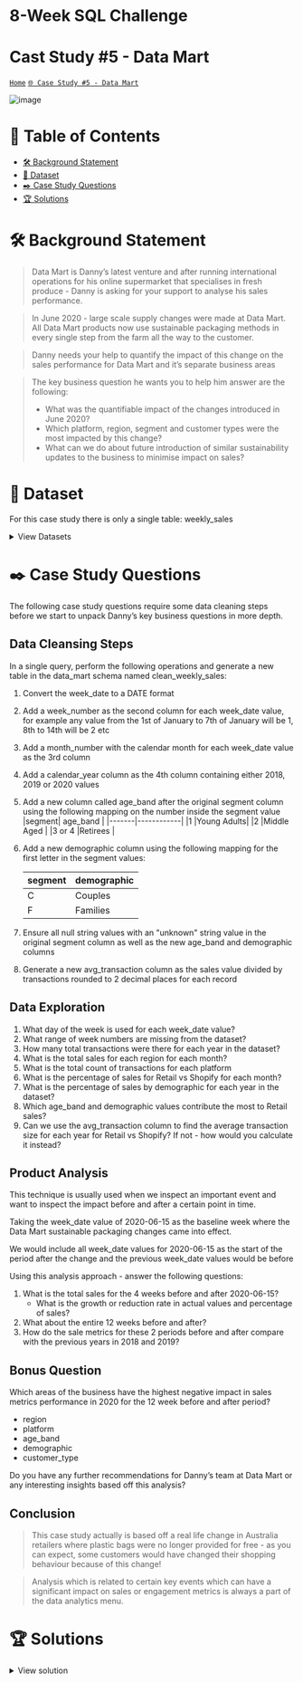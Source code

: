 # 8-Week SQL Challenge 
# Cast Study #5 - Data Mart

[```Home```](https://github.com/adunoluwa1/SQL-8-Weeks-Challenge) [```🌐 Case Study #5 - Data Mart```](https://8weeksqlchallenge.com/case-study-5/)

![image](https://user-images.githubusercontent.com/99233674/199310103-d2e6237b-2fa4-43af-b408-defe11a727e0.png)

# 📕 Table of Contents
- [🛠️ Background Statement](https://github.com/adunoluwa1/SQL-8-Weeks-Challenge/tree/main/Week_5#%EF%B8%8F-background-statement)
- [📂 Dataset](https://github.com/adunoluwa1/SQL-8-Weeks-Challenge/tree/main/Week_5#-dataset)
- [✒️ Case Study Questions](https://github.com/adunoluwa1/SQL-8-Weeks-Challenge/tree/main/Week_5#%EF%B8%8F-case-study-questions)
- [🏆 Solutions](https://github.com/adunoluwa1/SQL-8-Weeks-Challenge/tree/main/Week_5#-solutions)

# 🛠️ Background Statement
> Data Mart is Danny’s latest venture and after running international operations for his online supermarket that specialises in fresh produce - Danny is asking for your support to analyse his sales performance.

> In June 2020 - large scale supply changes were made at Data Mart. All Data Mart products now use sustainable packaging methods in every single step from the farm all the way to the customer.

> Danny needs your help to quantify the impact of this change on the sales performance for Data Mart and it’s separate business areas

> The key business question he wants you to help him answer are the following:
>  - What was the quantifiable impact of the changes introduced in June 2020?
>  - Which platform, region, segment and customer types were the most impacted by this change?
>  - What can we do about future introduction of similar sustainability updates to the business to minimise impact on sales?

# 📂 Dataset
For this case study there is only a single table: weekly_sales

<details><summary>View Datasets</summary>
  <p>

- Weekly Sales
    
  ## Column Dictionary
    The columns are pretty self-explanatory based on the column names but here are some further details about the dataset:
     
    1. Data Mart has international operations using a multi-region strategy
    2. Data Mart has both, a retail and online platform in the form of a Shopify store front to serve their customers
    3. Customer segment and customer_type data relates to personal age and demographics information that is shared with Data Mart
    4. transactions is the count of unique purchases made through Data Mart and sales is the actual dollar amount of purchases
    
    Each record in the dataset is related to a specific aggregated slice of the underlying sales data rolled up into a week_date value which represents the start of the sales week.

  <details><summary>View table</summary>
    <p>
  
    |   week_date   |region         |   platform    |  segment  |customer_type  |transactions   |   sales       |
    |---------------|---------------|---------------|-----------|---------------|---------------|---------------|
    |   9/9/20      |OCEANIA        |   Shopify     |   C3      |   New         |   610         |   110033.89   |
    |   29/7/20     |AFRICA         |   Retail      |   C1      |   New         |   110692      |   3053771.19  |
    |   22/7/20     |EUROPE         |   Shopify     |   C4      |   Existing    |   24          |   8101.54     |
    |   13/5/20     |AFRICA         |   Shopify     |   null    |   Guest       |   5287        |   1003301.37  |
    |   24/7/19     |ASIA           |   Retail      |   C1      |   New         |   127342      |   3151780.41  |
    |   10/7/19     |CANADA         |   Shopify     |   F3      |   New         |   51          |   8844.93     |
    |   26/6/19     |OCEANIA        |   Retail      |   C3      |   New         |   152921      |   5551385.36  |
    |   29/5/19     |SOUTH AMERICA	|   Shopify     |   null    |   New         |   53          |   10056.2     |
    |   22/8/18     |AFRICA         |   Retail      |   null    |   Existing    |   31721       |   1718863.58  |
    |   25/7/18     |SOUTH AMERICA  |   Retail      |   null    |   New         |   2136        |   81757.91    |
    </p>
  </details>

  </p>
</details>
  
  
# ✒️ Case Study Questions
The following case study questions require some data cleaning steps before we start to unpack Danny’s key business questions in more depth.

## Data Cleansing Steps
   In a single query, perform the following operations and generate a new table in the data_mart schema named clean_weekly_sales:
   1. Convert the week_date to a DATE format
   2. Add a week_number as the second column for each week_date value, for example any value from the 1st of January to 7th of January will be 1, 8th to 14th will be 2 etc
   3. Add a month_number with the calendar month for each week_date value as the 3rd column
   4. Add a calendar_year column as the 4th column containing either 2018, 2019 or 2020 values
   5. Add a new column called age_band after the original segment column using the following mapping on the number inside the segment value
      |segment|	age_band   |
      |-------|------------|
      |1	    |Young Adults|
      |2	    |Middle Aged |
      |3 or 4 |Retirees    |
   6. Add a new demographic column using the following mapping for the first letter in the segment values:
      
      |segment|	demographic|
      |-------|------------|
      |C	    |Couples     |
      |F	    |Families    |
   7. Ensure all null string values with an "unknown" string value in the original segment column as well as the new age_band and demographic columns
   8. Generate a new avg_transaction column as the sales value divided by transactions rounded to 2 decimal places for each record

## Data Exploration
   1. What day of the week is used for each week_date value?
   2. What range of week numbers are missing from the dataset?
   3. How many total transactions were there for each year in the dataset?
   4. What is the total sales for each region for each month?
   5. What is the total count of transactions for each platform
   6. What is the percentage of sales for Retail vs Shopify for each month?
   7. What is the percentage of sales by demographic for each year in the dataset?
   8. Which age_band and demographic values contribute the most to Retail sales?
   9. Can we use the avg_transaction column to find the average transaction size for each year for Retail vs Shopify? If not - how would you calculate it instead?
   
## Product Analysis
   
   This technique is usually used when we inspect an important event and want to inspect the impact before and after a certain point in time.

   Taking the week_date value of 2020-06-15 as the baseline week where the Data Mart sustainable packaging changes came into effect.

   We would include all week_date values for 2020-06-15 as the start of the period after the change and the previous week_date values would be before

   Using this analysis approach - answer the following questions:
   1. What is the total sales for the 4 weeks before and after 2020-06-15?
      - What is the growth or reduction rate in actual values and percentage of sales?
   2. What about the entire 12 weeks before and after?
   3. How do the sale metrics for these 2 periods before and after compare with the previous years in 2018 and 2019?
   

## Bonus Question
  Which areas of the business have the highest negative impact in sales metrics performance in 2020 for the 12 week before and after period?
   - region
   - platform
   - age_band
   - demographic
   - customer_type
   
   Do you have any further recommendations for Danny’s team at Data Mart or any interesting insights based off this analysis?
   
## Conclusion

  > This case study actually is based off a real life change in Australia retailers where plastic bags were no longer provided for free - as you can expect, some customers would have changed their shopping behaviour because of this change!

  > Analysis which is related to certain key events which can have a significant impact on sales or engagement metrics is always a part of the data analytics menu. 


# 🏆 Solutions
  <details><summary>View solution</summary>
  <p>
  
#### Digital Analysis
   1. How many users are there?
    
```sql
            SELECT COUNT(DISTINCT user_id) AS [#Users]
            FROM events e
            LEFT JOIN users u
            ON u.cookie_id =e.cookie_id

            SELECT COUNT(DISTINCT user_id) AS [#Users]
            FROM users
```
   2. How many cookies does each user have on average?
        
```sql
        -- Using Group
            SELECT AVG(#cookies) AS Avg_Cookies
            FROM    
                (SELECT user_id, COUNT(cookie_id) AS [#cookies]
                FROM users
                GROUP BY user_id) Q

        -- Using Window Functions
            SELECT AVG(#cookies) AS Avg_Cookies
            FROM
                (SELECT user_id,
                 COUNT(cookie_id) OVER(PARTITION BY user_id) AS [#cookies]
                 FROM users) Q
        
```
   3. What is the unique number of visits by all users per month?
       
```sql
        -- Using Window Fuctions    
            SELECT DISTINCT Num, [Month], LAST_VALUE([#Rank]) OVER(PARTITION BY Month ORDER BY Month) AS #Visits
            FROM    
                (SELECT DISTINCT DATEPART(MM,event_time) AS Num, DATENAME(MM,event_time) AS Month, Visit_id,
                    DENSE_RANK() OVER(PARTITION BY DATEPART(MM,event_time) ORDER BY Visit_id) AS [#Rank]
                FROM events) Q
            ORDER BY Num
        

        -- Using Group By
            SELECT DATEPART(MM,event_time) AS Num, DATENAME(MM,event_time) AS Month,
                   COUNT(DISTINCT visit_id) AS #visits
            FROM events
            GROUP BY DATEPART(MM,event_time), DATENAME(MM,event_time)
            ORDER BY [Num]
        
        -- Using Correlated Subqueries
            SELECT DISTINCT DATEPART(MM,event_time) AS Num, DATENAME(MM,event_time) AS Month,
                   (SELECT COUNT(DISTINCT v.visit_id)
                    FROM events v
                    WHERE DATEPART(MM,v.event_time) = DATEPART(MM,e.event_time)) #visits
            FROM events e
            ORDER BY [Num]
    
```
   4. What is the number of events for each event type?
           
```sql
        -- Using Group By
            SELECT event_type, COUNT(*) AS #events
            FROM events
            GROUP BY event_type
            ORDER BY event_type
        -- Using WIndow functions
            SELECT DISTINCT event_type, COUNT(*) OVER(PARTITION BY event_type) AS #events
            FROM events
            ORDER BY event_type
        -- Using correlated subquery
            SELECT DISTINCT event_type, 
                   (SELECT COUNT(*)
                    FROM events v
                    WHERE v.event_type = e.event_type) #events
            FROM events e
            ORDER BY event_type    
```
   5. What is the percentage of visits which have a purchase event?
          
```sql
        -- Using CTEs
            WITH 
                tot_visits AS
                (SELECT COUNT(DISTINCT visit_id) #Total
                FROM events),
                tot_purchase AS
                (SELECT COUNT(DISTINCT visit_id) #Purchase
                FROM events
                WHERE event_type = 3)

                SELECT CAST((#purchase*100.0)/#Total AS DEC(10,2)) AS [% Purchase Events]
                FROM tot_visits, tot_purchase

        -- By CTEs and Pivoting
            -- Using CTEs
                -- Packing CTE
                    WITH temp_CTE AS    
                        -- Derived Table
                            (SELECT *
                            FROM
                                (SELECT COALESCE(CONVERT(VARCHAR(10),event_type), 'Total') Event_type, COUNT(DISTINCT visit_id)  #Visits 
                                FROM events e
                                GROUP BY ROLLUP(event_type)) Q
                        -- Pivoting
                            PIVOT(
                                SUM(#Visits)
                                FOR [Event_type] IN(
                                    "1","2","3","4","5",
                                    [Total]
                                )
                            ) AS Pivot_Table)
                -- Main Query No need for Page View because all Page views were visits i.e. 100%
                    SELECT  CAST(([2]*100.0)/Total AS DEC(10,2)) AS [% Add to Cart Events], 
                            CAST(([3]*100.0)/Total AS DEC(10,2)) AS [% Purchase Events],
                            CAST(([4]*100.0)/Total AS DEC(10,2)) AS [% Ad Impression Events],
                            CAST(([5]*100.0)/Total AS DEC(10,2)) AS [% Ad Click Events]
                    FROM temp_CTE


        -- Using Subqueries
            SELECT event_type, CAST((#Visits*100.0)/#Total AS DEC(10,2)) AS [%Events]
            FROM    
                (SELECT DISTINCT event_type,
                    (SELECT COUNT(DISTINCT visit_id)
                    FROM events v 
                    WHERE v.event_type = e.event_type) AS #Visits,
                    (SELECT COUNT(DISTINCT visit_id)
                    FROM events) AS #Total
                FROM events e) Q    
```
   6. What is the percentage of visits which view the checkout page but do not have a purchase event?
          
```sql
        -- Using Subqueries
            SELECT CONCAT(CAST(#Visits * 100.0/#Total AS DEC(10,2)),'%') AS perc_visits
            FROM    
                (SELECT
                    (SELECT COUNT(*)
                     FROM events
                     WHERE page_id = 12 AND visit_id NOT IN (SELECT visit_id
                                                             FROM events
                                                             WHERE event_type = 3)) AS #Visits,
                    (SELECT COUNT(DISTINCT visit_id) 
                    FROM events) AS #Total) Q
            --
    
```
   7. What are the top 3 pages by number of views?
          
```sql
         -- Group By
            SELECT TOP 3 page_name, COUNT(DISTINCT visit_id) AS #Views
            FROM events e
            LEFT JOIN page_hierarchy p
            ON p.page_id = e.page_id
            GROUP BY page_name
            ORDER BY #Views DESC
        -- Window functions
            SELECT DISTINCT TOP 3 page_name, LAST_VALUE(#Views) OVER(PARTITION BY page_name ORDER BY page_name) #Views
            FROM
                (SELECT DISTINCT page_name, visit_id, DENSE_RANK() OVER(PARTITION BY page_name ORDER BY visit_id)  AS #Views
                FROM events e
                LEFT JOIN page_hierarchy p
                ON p.page_id = e.page_id) Q
            ORDER BY #Views DESC   
```
   8. What is the number of views and cart adds for each product category?
     
```sql
        -- Correlated subqueries
            SELECT DISTINCT p.product_category, 
                (SELECT COUNT(*)
                 FROM events v1
                 LEFT JOIN page_hierarchy ph
                 ON v1.page_id = ph.page_id
                 WHERE event_type = 1
                 AND p.product_category = ph.product_category) Views,
                (SELECT COUNT(*)
                 FROM events v
                 LEFT JOIN page_hierarchy ph
                 ON v.page_id = ph.page_id
                 WHERE event_type = 2
                 AND p.product_category = ph.product_category) Cart_Adds
            FROM page_hierarchy p
            WHERE product_category IS NOT NULL
            ORDER BY product_category

        -- Using Group BY
            WITH Views AS
                (SELECT product_category, COUNT(event_type) AS #views
                FROM events e
                LEFT JOIN page_hierarchy p
                ON e.page_id = p.page_id
                WHERE p.product_category IS NOT NULL
                AND event_type = 1
                GROUP BY product_category),
                Cart_Adds AS
                (SELECT product_category, COUNT(event_type) AS #cart_adds
                FROM events e
                LEFT JOIN page_hierarchy p
                ON e.page_id = p.page_id
                WHERE p.product_category IS NOT NULL
                AND event_type = 2
                GROUP BY product_category)

            SELECT v.product_category, #views, #cart_adds
            FROM Views v
            LEFT JOIN Cart_Adds c
            ON v.product_category = c.product_category    
``` 
   9. What are the top 3 products by purchases?
        
```sql
        SELECT TOP 3 page_name, COUNT(visit_id) AS #Purchases
        FROM events e
        LEFT JOIN page_hierarchy p
        ON e.page_id = p.page_id
        WHERE event_type = 2 
        AND visit_id IN (SELECT visit_id
                         FROM events 
                         WHERE event_type = 3)
        GROUP BY page_name
        ORDER BY #Purchases DESC    
```
    
## Product Funnel Analysis
   Using a single SQL query - create a new output table which has the following details:
   - How many times was each product viewed?
   - How many times was each product added to cart?
   - How many times was each product added to a cart but not purchased (abandoned)?
   - How many times was each product purchased?
   
```sql
        CREATE OR ALTER VIEW Product AS
        WITH 
            Views AS
                (SELECT COALESCE(CONVERT(VARCHAR(10),product_id),'Total') product_id, COUNT(*) #views
                FROM events e 
                LEFT JOIN page_hierarchy p
                ON e.page_id = p.page_id
                WHERE event_type = 1 AND product_id IS NOT NULL
                GROUP BY ROLLUP(product_id)),
            CartAdds AS
                (SELECT COALESCE(CONVERT(VARCHAR(10),product_id),'Total') product_id, COUNT(*) #cartadds
                FROM events e 
                LEFT JOIN page_hierarchy p
                ON e.page_id = p.page_id
                WHERE event_type = 2 AND product_id IS NOT NULL
                GROUP BY ROLLUP(product_id)),
            Abandons AS
                (SELECT COALESCE(CONVERT(VARCHAR(10),product_id),'Total') product_id, COUNT(*) #abandons
                FROM events e
                LEFT JOIN page_hierarchy p
                ON e.page_id = p.page_id
                WHERE visit_id NOT IN (SELECT DISTINCT visit_id
                                    FROM events  
                                    WHERE event_type = 3)
                AND event_type = 2 AND product_id IS NOT NULL 
                GROUP BY ROLLUP(product_id)),
            Purchased AS
                (SELECT COALESCE(CONVERT(VARCHAR(10),product_id),'Total') product_id, COUNT(visit_id) AS #purchased
                FROM events e
                LEFT JOIN page_hierarchy p
                ON e.page_id = p.page_id
                WHERE event_type = 2 
                AND visit_id IN (SELECT visit_id
                                FROM events 
                                WHERE event_type = 3)
                GROUP BY ROLLUP(product_id))
        
        SELECT COALESCE(page_name, 'Total') Name, v.product_id, #views, #cartadds, #abandons, #purchased
        FROM Views v
        LEFT JOIN CartAdds c
            ON v.product_id = c.product_id
        LEFT JOIN Abandons a
            ON v.product_id = a.product_id
        LEFT JOIN Purchased p
            ON v.product_id = p.product_id
        LEFT JOIN page_hierarchy ph
            ON v.product_id = CONVERT(VARCHAR(10),ph.product_id)    
```
   Additionally, create another table which further aggregates the data for the above points but this time for each product category instead of individual products.
   
```sql
        WITH 
            Views AS
                (SELECT COALESCE(CONVERT(VARCHAR(10),product_category),'Total') product_category, COUNT(*) #views
                FROM events e 
                LEFT JOIN page_hierarchy p
                ON e.page_id = p.page_id
                WHERE event_type = 1 AND product_category IS NOT NULL
                GROUP BY ROLLUP(product_category)),
            CartAdds AS
                (SELECT COALESCE(CONVERT(VARCHAR(10),product_category),'Total') product_category, COUNT(*) #cartadds
                FROM events e 
                LEFT JOIN page_hierarchy p
                ON e.page_id = p.page_id
                WHERE event_type = 2 AND product_category IS NOT NULL
                GROUP BY ROLLUP(product_category)),
            Abandons AS
                (SELECT COALESCE(CONVERT(VARCHAR(10),product_category),'Total') product_category, COUNT(*) #abandons
                FROM events e
                LEFT JOIN page_hierarchy p
                ON e.page_id = p.page_id
                WHERE visit_id NOT IN (SELECT DISTINCT visit_id
                                    FROM events  
                                    WHERE event_type = 3)
                AND event_type = 2 AND product_category IS NOT NULL 
                GROUP BY ROLLUP(product_category)),
            Purchased AS
                (SELECT COALESCE(CONVERT(VARCHAR(10),product_category),'Total') product_category, COUNT(visit_id) AS #purchased
                FROM events e
                LEFT JOIN page_hierarchy p
                ON e.page_id = p.page_id
                WHERE event_type = 2 
                AND visit_id IN (SELECT visit_id
                                FROM events 
                                WHERE event_type = 3)
                GROUP BY ROLLUP(product_category))
        
        SELECT COALESCE(v.product_category, 'Total') Name, #views, #cartadds, #abandons, #purchased
        FROM Views v
        LEFT JOIN CartAdds c
            ON v.product_category = c.product_category
        LEFT JOIN Abandons a
            ON v.product_category = a.product_category
        LEFT JOIN Purchased p
            ON v.product_category = p.product_category    
```
    
   - Use your 2 new output tables - answer the following questions:
   
   1. Which product had the most views, cart adds and purchases?
   
```sql
        SELECT DISTINCT
            (SELECT Name FROM Product WHERE #views = (SELECT MAX(#views) FROM Product WHERE Name NOT IN ('Total'))) [Most Views],
            (SELECT Name FROM Product WHERE #cartadds = (SELECT MAX(#cartadds) FROM Product WHERE Name NOT IN ('Total'))) [Most Cart Adds],
            (SELECT Name FROM Product WHERE #purchased = (SELECT MAX(#purchased) FROM Product WHERE Name NOT IN ('Total'))) [Most Purchased]
        FROM Product    
```
   2. Which product was most likely to be abandoned?
   
```sql
        SELECT Name
        FROM Product
        WHERE #abandons = (SELECT MAX(#abandons)
                           FROM Product
                           WHERE Name NOT IN ('Total'))    
```
   3. Which product had the highest view to purchase percentage?
   
```sql
        SELECT TOP 1 Name, CAST(#purchased * 100.0/#views AS DEC(10,2)) AS [perc_view_purchase]
        FROM Product
        WHERE Name <> 'Total'
        ORDER BY [perc_view_purchase] DESC    
```
   4. What is the average conversion rate from view to cart add?
   
```sql
        SELECT AVG([view_addcart_ rate]) AS Avg_conversion_rate
        FROM
            (SELECT Name, CAST(#cartadds * 100.0/#views AS DEC(10,2)) AS [view_addcart_ rate]
            FROM Product) Q 
```
   5. What is the average conversion rate from cart add to purchase?
   
```sql
        SELECT AVG([addcart_purchase_rate]) AS Avg_conversion_rate
        FROM
            (SELECT Name, CAST(#purchased * 100.0/#cartadds AS DEC(10,2)) AS [addcart_purchase_rate]
            FROM Product) Q    
```
## Product Analysis
   
   Generate a table that has 1 single row for every unique visit_id record and has the following columns:
   - user_id
   - visit_id
   - visit_start_time: the earliest event_time for each visit
   - page_views: count of page views for each visit
   - cart_adds: count of product cart add events for each visit
   - purchase: 1/0 flag if a purchase event exists for each visit
   - campaign_name: map the visit to a campaign if the visit_start_time falls between the start_date and end_date
   - impression: count of ad impressions for each visit
   - click: count of ad clicks for each visit
   - (Optional column) cart_products: a comma separated text value with products added to the cart sorted by the order they were added to the cart (hint: use the sequence_number)
  
```sql
     SELECT DISTINCT user_id, visit_id, 
           MIN(e.event_time) OVER(PARTITION BY visit_id) visit_start_time,
           COUNT(e.page_id) OVER(PARTITION BY visit_id) page_views,
           (SELECT COUNT(v.page_id) FROM events v
             LEFT JOIN page_hierarchy ph ON v.page_id = ph.page_id
             WHERE ph.product_category IS NOT NULL
             AND v.event_type = 2
             AND e.visit_id = v.visit_id) AS cart_adds,
           CASE WHEN (SELECT COUNT(*) FROM events n WHERE n.event_type = 3 AND e.visit_id = n.visit_id) >= 1 THEN 1
                ELSE 0
            END AS Purchase,
           campaign_name,
           (SELECT COUNT(*)
            FROM events t
            WHERE t.event_type = 4
            AND e.visit_id = t.visit_id) AS impression,
           (SELECT COUNT(*)
            FROM events t
            WHERE t.event_type = 5
            AND e.visit_id = t.visit_id) AS click,
           (SELECT STRING_AGG(page_name,',') AS cart
            FROM events s
            LEFT JOIN page_hierarchy ph ON s.page_id = ph.page_id
            WHERE ph.product_category IS NOT NULL
            AND s.event_type = 2
            AND s.visit_id = e.visit_id) AS cart_products
    FROM events e
    LEFT JOIN users u 
    ON e.cookie_id = u.cookie_id
    LEFT JOIN campaign_identifier c
    ON e.event_time BETWEEN c.start_date AND c.end_date
    LEFT JOIN page_hierarchy p
    ON e.page_id = p.page_id
   
```
  
  </p>
  </details>

